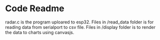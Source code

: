 # Code Readme

radar.c is the program uploared to esp32. Files in /read_data folder is for reading data from serialport to csv file. Files in /display folder is to render the data to charts using canvasjs.

